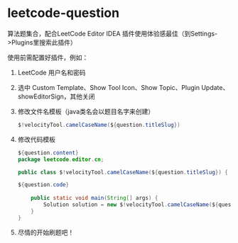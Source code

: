 # leetcode-question

算法题集合，配合LeetCode Editor IDEA 插件使用体验感最佳（到Settings->Plugins里搜索此插件）

使用前需配置好插件，例如：

1. LeetCode 用户名和密码

2. 选中 Custom Template、Show Tool Icon、Show Topic、Plugin Update、showEditorSign，其他关闭

3. 修改文件名模板（java类名会以题目名字来创建）

   ```java
   $!velocityTool.camelCaseName(${question.titleSlug})
   ```

4. 修改代码模板

   ```java
   ${question.content}
   package leetcode.editor.cn;
   
   public class $!velocityTool.camelCaseName(${question.titleSlug}) {
   
   ${question.code}
       
       public static void main(String[] args) {
           Solution solution = new $!velocityTool.camelCaseName(${question.titleSlug})().new Solution();
       }
   }
   ```

5. 尽情的开始刷题吧！
